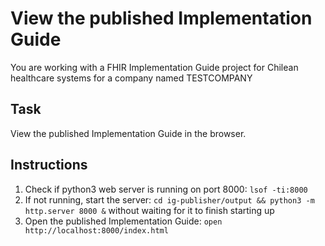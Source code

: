 # View the published Implementation Guide

You are working with a FHIR Implementation Guide project for Chilean healthcare systems for a company named TESTCOMPANY

## Task

View the published Implementation Guide in the browser.

## Instructions
1. Check if python3 web server is running on port 8000: `lsof -ti:8000`
2. If not running, start the server: `cd ig-publisher/output && python3 -m http.server 8000 &` without waiting for it to finish starting up
3. Open the published Implementation Guide: `open http://localhost:8000/index.html`
